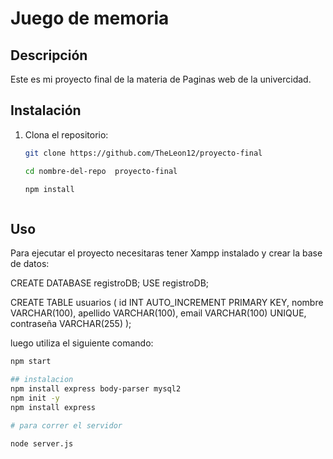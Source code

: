 # Juego de memoria

## Descripción  
Este es mi proyecto final de la materia de Paginas web de la univercidad.

## Instalación  
1. Clona el repositorio:  
   ```bash  
   git clone https://github.com/TheLeon12/proyecto-final

   cd nombre-del-repo  proyecto-final

   npm install  



## Uso  
Para ejecutar el proyecto necesitaras tener Xampp instalado y crear la base de datos:

CREATE DATABASE registroDB;
USE registroDB;

CREATE TABLE usuarios (
    id INT AUTO_INCREMENT PRIMARY KEY,
    nombre VARCHAR(100),
    apellido VARCHAR(100),
    email VARCHAR(100) UNIQUE,
    contraseña VARCHAR(255)
);

luego utiliza el siguiente comando:  
```bash  
npm start  

## instalacion 
npm install express body-parser mysql2
npm init -y
npm install express

# para correr el servidor 

node server.js
